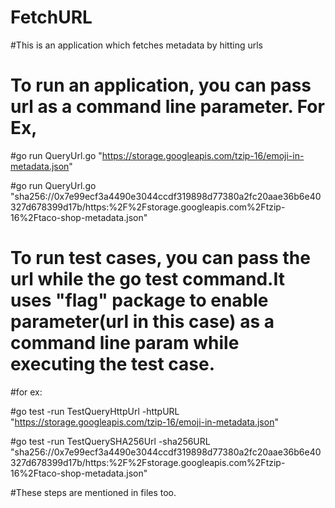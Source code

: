 # FetchURL

#This is an application which fetches metadata by hitting urls 

# To run an application, you can pass url as a command line parameter. For Ex,
#go run QueryUrl.go "https://storage.googleapis.com/tzip-16/emoji-in-metadata.json"

#go run QueryUrl.go "sha256://0x7e99ecf3a4490e3044ccdf319898d77380a2fc20aae36b6e40327d678399d17b/https:%2F%2Fstorage.googleapis.com%2Ftzip-16%2Ftaco-shop-metadata.json"


# To run test cases, you can pass the url while the go test command.It uses "flag" package to enable parameter(url in this case) as a command line param while executing the test case.
#for ex:

#go test -run TestQueryHttpUrl -httpURL "https://storage.googleapis.com/tzip-16/emoji-in-metadata.json"

#go test -run TestQuerySHA256Url -sha256URL "sha256://0x7e99ecf3a4490e3044ccdf319898d77380a2fc20aae36b6e40327d678399d17b/https:%2F%2Fstorage.googleapis.com%2Ftzip-16%2Ftaco-shop-metadata.json"

#These steps are mentioned in files too.
